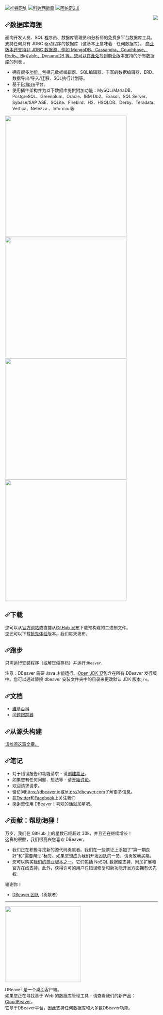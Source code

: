 <div class="Box-sc-g0xbh4-0 bJMeLZ js-snippet-clipboard-copy-unpositioned" data-hpc="true"><article class="markdown-body entry-content container-lg" itemprop="text"><p dir="auto"><a href="https://twitter.com/dbeaver_news" rel="nofollow"><img src="https://camo.githubusercontent.com/b70463ff01e6ae39a114237bf0c68119b0c263cb02ac9221eca9f8a4c1c6066f/68747470733a2f2f696d672e736869656c64732e696f2f747769747465722f75726c2f68747470732f747769747465722e636f6d2f646265617665725f6e6577732e7376673f7374796c653d736f6369616c266c6162656c3d466f6c6c6f77253230253430646265617665725f6e657773" alt="推特网址" data-canonical-src="https://img.shields.io/twitter/url/https/twitter.com/dbeaver_news.svg?style=social&amp;label=Follow%20%40dbeaver_news" style="max-width: 100%;"></a>
<a href="https://app.codacy.com/gh/dbeaver/dbeaver/dashboard?utm_source=gh&amp;utm_medium=referral&amp;utm_content=&amp;utm_campaign=Badge_grade" rel="nofollow"><img src="https://camo.githubusercontent.com/d05355599ca92620d1db7ad405e5ea2fe3660e07eec3b546457157219c564880/68747470733a2f2f6170702e636f646163792e636f6d2f70726f6a6563742f62616467652f47726164652f6661306262396366356139303463376438373432346638663633353162613932" alt="科达西徽章" data-canonical-src="https://app.codacy.com/project/badge/Grade/fa0bb9cf5a904c7d87424f8f6351ba92" style="max-width: 100%;"></a>
<a href="http://www.apache.org/licenses/LICENSE-2.0" rel="nofollow"><img src="https://camo.githubusercontent.com/87187083b393d712bc79c097c68073fbed88ed9864ed0769133bd3d575bfaab7/68747470733a2f2f696d672e736869656c64732e696f2f6769746875622f6c6963656e73652f63726f6e6e2d64652f6a6972612d73796e632e737667" alt="阿帕奇2.0" data-canonical-src="https://img.shields.io/github/license/cronn-de/jira-sync.svg" style="max-width: 100%;"></a></p>
<p dir="auto"><a target="_blank" rel="noopener noreferrer" href="https://github.com/dbeaver/dbeaver/wiki/images/dbeaver-icon-64x64.png"><img src="https://github.com/dbeaver/dbeaver/wiki/images/dbeaver-icon-64x64.png" align="right" style="max-width: 100%;"></a></p>
<h1 tabindex="-1" dir="auto"><a id="user-content-dbeaver" class="anchor" aria-hidden="true" tabindex="-1" href="#dbeaver"><svg class="octicon octicon-link" viewBox="0 0 16 16" version="1.1" width="16" height="16" aria-hidden="true"><path d="m7.775 3.275 1.25-1.25a3.5 3.5 0 1 1 4.95 4.95l-2.5 2.5a3.5 3.5 0 0 1-4.95 0 .751.751 0 0 1 .018-1.042.751.751 0 0 1 1.042-.018 1.998 1.998 0 0 0 2.83 0l2.5-2.5a2.002 2.002 0 0 0-2.83-2.83l-1.25 1.25a.751.751 0 0 1-1.042-.018.751.751 0 0 1-.018-1.042Zm-4.69 9.64a1.998 1.998 0 0 0 2.83 0l1.25-1.25a.751.751 0 0 1 1.042.018.751.751 0 0 1 .018 1.042l-1.25 1.25a3.5 3.5 0 1 1-4.95-4.95l2.5-2.5a3.5 3.5 0 0 1 4.95 0 .751.751 0 0 1-.018 1.042.751.751 0 0 1-1.042.018 1.998 1.998 0 0 0-2.83 0l-2.5 2.5a1.998 1.998 0 0 0 0 2.83Z"></path></svg></a><font style="vertical-align: inherit;"><font style="vertical-align: inherit;">数据库海狸</font></font></h1>
<p dir="auto"><font style="vertical-align: inherit;"><font style="vertical-align: inherit;">面向开发人员、SQL 程序员、数据库管理员和分析师的免费多平台数据库工具。</font></font><br><font style="vertical-align: inherit;"><font style="vertical-align: inherit;">
支持任何具有 JDBC 驱动程序的数据库（这基本上意味着 - 任何数据库）。
</font></font><a href="https://dbeaver.com/download/" rel="nofollow"><font style="vertical-align: inherit;"><font style="vertical-align: inherit;">商业版本还支持非 JDBC 数据源，例如 MongoDB、Cassandra、Couchbase、Redis、BigTable、DynamoDB 等。您可以</font></font></a><font style="vertical-align: inherit;"></font><a href="https://dbeaver.com/databases/" rel="nofollow"><font style="vertical-align: inherit;"><font style="vertical-align: inherit;">在此处</font></font></a><font style="vertical-align: inherit;"><font style="vertical-align: inherit;">找到商业版本支持的所有数据库的列表
</font><font style="vertical-align: inherit;">。</font></font></p>
<ul dir="auto">
<li><font style="vertical-align: inherit;"><font style="vertical-align: inherit;">拥有很多</font></font><a href="https://github.com/dbeaver/dbeaver/wiki"><font style="vertical-align: inherit;"><font style="vertical-align: inherit;">功能，</font></font></a><font style="vertical-align: inherit;"><font style="vertical-align: inherit;">包括元数据编辑器、SQL编辑器、丰富的数据编辑器、ERD、数据导出/导入/迁移、SQL执行计划等。</font></font></li>
<li><font style="vertical-align: inherit;"><font style="vertical-align: inherit;">基于</font></font><a href="https://wiki.eclipse.org/Rich_Client_Platform" rel="nofollow"><font style="vertical-align: inherit;"><font style="vertical-align: inherit;">Eclipse</font></font></a><font style="vertical-align: inherit;"><font style="vertical-align: inherit;">平台。</font></font></li>
<li><font style="vertical-align: inherit;"><font style="vertical-align: inherit;">使用插件架构并为以下数据库提供附加功能：MySQL/MariaDB、PostgreSQL、Greenplum、Oracle、IBM Db2、Exasol、SQL Server、Sybase/SAP ASE、SQLite、Firebird、H2、HSQLDB、Derby、Teradata、Vertica、Netezza 、Informix 等</font></font></li>
</ul>
<p dir="auto"><a href="https://dbeaver.io/product/dbeaver-ss-mock.png" rel="nofollow"><img src="https://camo.githubusercontent.com/d9e31d7f4fc407d573e90125a3ad077803af3c58088f5e030815d539673128e0/68747470733a2f2f646265617665722e696f2f70726f647563742f646265617665722d73732d6d6f636b2e706e67" width="400" data-canonical-src="https://dbeaver.io/product/dbeaver-ss-mock.png" style="max-width: 100%;"></a>
<a href="https://dbeaver.io/product/dbeaver-ss-erd.png" rel="nofollow"><img src="https://camo.githubusercontent.com/20a96531862d22860a614bbe11363178777717fbb631520f7504f0a2e04df174/68747470733a2f2f646265617665722e696f2f70726f647563742f646265617665722d73732d6572642e706e67" width="400" data-canonical-src="https://dbeaver.io/product/dbeaver-ss-erd.png" style="max-width: 100%;"></a>
<a href="https://dbeaver.io/product/dbeaver-ss-classic-new.png" rel="nofollow"><img src="https://camo.githubusercontent.com/9f4cf34e518eff92c16deb140981014a2b6ed221c1de0440bad4e625de9a6362/68747470733a2f2f646265617665722e696f2f70726f647563742f646265617665722d73732d636c61737369632d6e65772e706e67" width="400" data-canonical-src="https://dbeaver.io/product/dbeaver-ss-classic-new.png" style="max-width: 100%;"></a>
<a href="https://dbeaver.io/product/dbeaver-ss-dark-new.png" rel="nofollow"><img src="https://camo.githubusercontent.com/485a0f57eab1abbc47534e5452890cc8578e1edc74569146051eb27263c57d22/68747470733a2f2f646265617665722e696f2f70726f647563742f646265617665722d73732d6461726b2d6e65772e706e67" width="400" data-canonical-src="https://dbeaver.io/product/dbeaver-ss-dark-new.png" style="max-width: 100%;"></a></p>
<h2 tabindex="-1" dir="auto"><a id="user-content-download" class="anchor" aria-hidden="true" tabindex="-1" href="#download"><svg class="octicon octicon-link" viewBox="0 0 16 16" version="1.1" width="16" height="16" aria-hidden="true"><path d="m7.775 3.275 1.25-1.25a3.5 3.5 0 1 1 4.95 4.95l-2.5 2.5a3.5 3.5 0 0 1-4.95 0 .751.751 0 0 1 .018-1.042.751.751 0 0 1 1.042-.018 1.998 1.998 0 0 0 2.83 0l2.5-2.5a2.002 2.002 0 0 0-2.83-2.83l-1.25 1.25a.751.751 0 0 1-1.042-.018.751.751 0 0 1-.018-1.042Zm-4.69 9.64a1.998 1.998 0 0 0 2.83 0l1.25-1.25a.751.751 0 0 1 1.042.018.751.751 0 0 1 .018 1.042l-1.25 1.25a3.5 3.5 0 1 1-4.95-4.95l2.5-2.5a3.5 3.5 0 0 1 4.95 0 .751.751 0 0 1-.018 1.042.751.751 0 0 1-1.042.018 1.998 1.998 0 0 0-2.83 0l-2.5 2.5a1.998 1.998 0 0 0 0 2.83Z"></path></svg></a><font style="vertical-align: inherit;"><font style="vertical-align: inherit;">下载</font></font></h2>
<p dir="auto"><font style="vertical-align: inherit;"><font style="vertical-align: inherit;">您可以从</font></font><a href="https://dbeaver.io/download" rel="nofollow"><font style="vertical-align: inherit;"><font style="vertical-align: inherit;">官方网站</font></font></a><font style="vertical-align: inherit;"><font style="vertical-align: inherit;">或直接从</font></font><a href="https://github.com/dbeaver/dbeaver/releases"><font style="vertical-align: inherit;"><font style="vertical-align: inherit;">GitHub 发布</font></font></a><font style="vertical-align: inherit;"><font style="vertical-align: inherit;">下载预构建的二进制文件。</font></font><br><font style="vertical-align: inherit;"><font style="vertical-align: inherit;">
您还可以下载</font></font><a href="https://dbeaver.io/files/ea" rel="nofollow"><font style="vertical-align: inherit;"><font style="vertical-align: inherit;">抢先体验</font></font></a><font style="vertical-align: inherit;"><font style="vertical-align: inherit;">版本。</font><font style="vertical-align: inherit;">我们每天发布。</font></font></p>
<h2 tabindex="-1" dir="auto"><a id="user-content-running" class="anchor" aria-hidden="true" tabindex="-1" href="#running"><svg class="octicon octicon-link" viewBox="0 0 16 16" version="1.1" width="16" height="16" aria-hidden="true"><path d="m7.775 3.275 1.25-1.25a3.5 3.5 0 1 1 4.95 4.95l-2.5 2.5a3.5 3.5 0 0 1-4.95 0 .751.751 0 0 1 .018-1.042.751.751 0 0 1 1.042-.018 1.998 1.998 0 0 0 2.83 0l2.5-2.5a2.002 2.002 0 0 0-2.83-2.83l-1.25 1.25a.751.751 0 0 1-1.042-.018.751.751 0 0 1-.018-1.042Zm-4.69 9.64a1.998 1.998 0 0 0 2.83 0l1.25-1.25a.751.751 0 0 1 1.042.018.751.751 0 0 1 .018 1.042l-1.25 1.25a3.5 3.5 0 1 1-4.95-4.95l2.5-2.5a3.5 3.5 0 0 1 4.95 0 .751.751 0 0 1-.018 1.042.751.751 0 0 1-1.042.018 1.998 1.998 0 0 0-2.83 0l-2.5 2.5a1.998 1.998 0 0 0 0 2.83Z"></path></svg></a><font style="vertical-align: inherit;"><font style="vertical-align: inherit;">跑步</font></font></h2>
<p dir="auto"><font style="vertical-align: inherit;"><font style="vertical-align: inherit;">只需运行安装程序（或解压缩存档）并运行</font></font><code>dbeaver</code><font style="vertical-align: inherit;"><font style="vertical-align: inherit;">.</font></font></p>
<p dir="auto"><font style="vertical-align: inherit;"><font style="vertical-align: inherit;">注意：DBeaver 需要 Java 才能运行。</font></font><a href="https://adoptium.net/" rel="nofollow"><font style="vertical-align: inherit;"><font style="vertical-align: inherit;">Open JDK 17</font></font></a><font style="vertical-align: inherit;"><font style="vertical-align: inherit;">包含在所有 DBeaver 发行版中。</font><font style="vertical-align: inherit;">您可以通过替换 dbeaver 安装文件夹中的目录来更改默认 JDK 版本</font></font><code>jre</code><font style="vertical-align: inherit;"><font style="vertical-align: inherit;">。</font></font></p>
<h2 tabindex="-1" dir="auto"><a id="user-content-documentation" class="anchor" aria-hidden="true" tabindex="-1" href="#documentation"><svg class="octicon octicon-link" viewBox="0 0 16 16" version="1.1" width="16" height="16" aria-hidden="true"><path d="m7.775 3.275 1.25-1.25a3.5 3.5 0 1 1 4.95 4.95l-2.5 2.5a3.5 3.5 0 0 1-4.95 0 .751.751 0 0 1 .018-1.042.751.751 0 0 1 1.042-.018 1.998 1.998 0 0 0 2.83 0l2.5-2.5a2.002 2.002 0 0 0-2.83-2.83l-1.25 1.25a.751.751 0 0 1-1.042-.018.751.751 0 0 1-.018-1.042Zm-4.69 9.64a1.998 1.998 0 0 0 2.83 0l1.25-1.25a.751.751 0 0 1 1.042.018.751.751 0 0 1 .018 1.042l-1.25 1.25a3.5 3.5 0 1 1-4.95-4.95l2.5-2.5a3.5 3.5 0 0 1 4.95 0 .751.751 0 0 1-.018 1.042.751.751 0 0 1-1.042.018 1.998 1.998 0 0 0-2.83 0l-2.5 2.5a1.998 1.998 0 0 0 0 2.83Z"></path></svg></a><font style="vertical-align: inherit;"><font style="vertical-align: inherit;">文档</font></font></h2>
<ul dir="auto">
<li><a href="https://github.com/dbeaver/dbeaver/wiki"><font style="vertical-align: inherit;"><font style="vertical-align: inherit;">维基百科</font></font></a></li>
<li><a href="https://github.com/dbeaver/dbeaver/issues"><font style="vertical-align: inherit;"><font style="vertical-align: inherit;">问题跟踪器</font></font></a></li>
</ul>
<h2 tabindex="-1" dir="auto"><a id="user-content-build-from-sources" class="anchor" aria-hidden="true" tabindex="-1" href="#build-from-sources"><svg class="octicon octicon-link" viewBox="0 0 16 16" version="1.1" width="16" height="16" aria-hidden="true"><path d="m7.775 3.275 1.25-1.25a3.5 3.5 0 1 1 4.95 4.95l-2.5 2.5a3.5 3.5 0 0 1-4.95 0 .751.751 0 0 1 .018-1.042.751.751 0 0 1 1.042-.018 1.998 1.998 0 0 0 2.83 0l2.5-2.5a2.002 2.002 0 0 0-2.83-2.83l-1.25 1.25a.751.751 0 0 1-1.042-.018.751.751 0 0 1-.018-1.042Zm-4.69 9.64a1.998 1.998 0 0 0 2.83 0l1.25-1.25a.751.751 0 0 1 1.042.018.751.751 0 0 1 .018 1.042l-1.25 1.25a3.5 3.5 0 1 1-4.95-4.95l2.5-2.5a3.5 3.5 0 0 1 4.95 0 .751.751 0 0 1-.018 1.042.751.751 0 0 1-1.042.018 1.998 1.998 0 0 0-2.83 0l-2.5 2.5a1.998 1.998 0 0 0 0 2.83Z"></path></svg></a><font style="vertical-align: inherit;"><font style="vertical-align: inherit;">从源头构建</font></font></h2>
<p dir="auto"><a href="https://github.com/dbeaver/dbeaver/wiki/Build-from-sources"><font style="vertical-align: inherit;"><font style="vertical-align: inherit;">请参阅这篇文章。</font></font></a></p>
<h2 tabindex="-1" dir="auto"><a id="user-content-notes" class="anchor" aria-hidden="true" tabindex="-1" href="#notes"><svg class="octicon octicon-link" viewBox="0 0 16 16" version="1.1" width="16" height="16" aria-hidden="true"><path d="m7.775 3.275 1.25-1.25a3.5 3.5 0 1 1 4.95 4.95l-2.5 2.5a3.5 3.5 0 0 1-4.95 0 .751.751 0 0 1 .018-1.042.751.751 0 0 1 1.042-.018 1.998 1.998 0 0 0 2.83 0l2.5-2.5a2.002 2.002 0 0 0-2.83-2.83l-1.25 1.25a.751.751 0 0 1-1.042-.018.751.751 0 0 1-.018-1.042Zm-4.69 9.64a1.998 1.998 0 0 0 2.83 0l1.25-1.25a.751.751 0 0 1 1.042.018.751.751 0 0 1 .018 1.042l-1.25 1.25a3.5 3.5 0 1 1-4.95-4.95l2.5-2.5a3.5 3.5 0 0 1 4.95 0 .751.751 0 0 1-.018 1.042.751.751 0 0 1-1.042.018 1.998 1.998 0 0 0-2.83 0l-2.5 2.5a1.998 1.998 0 0 0 0 2.83Z"></path></svg></a><font style="vertical-align: inherit;"><font style="vertical-align: inherit;">笔记</font></font></h2>
<ul dir="auto">
<li><font style="vertical-align: inherit;"><font style="vertical-align: inherit;">对于错误报告和功能请求 - 请</font></font><a href="https://github.com/dbeaver/dbeaver/issues"><font style="vertical-align: inherit;"><font style="vertical-align: inherit;">创建票证</font></font></a><font style="vertical-align: inherit;"><font style="vertical-align: inherit;">。</font></font></li>
<li><font style="vertical-align: inherit;"><font style="vertical-align: inherit;">如果您有任何问题、想法等 - 请</font></font><a href="https://github.com/dbeaver/dbeaver/discussions"><font style="vertical-align: inherit;"><font style="vertical-align: inherit;">开始讨论</font></font></a><font style="vertical-align: inherit;"><font style="vertical-align: inherit;">。</font></font></li>
<li><font style="vertical-align: inherit;"><font style="vertical-align: inherit;">欢迎请求请求。</font></font></li>
<li><font style="vertical-align: inherit;"><font style="vertical-align: inherit;">请访问</font></font><a href="https://dbeaver.io" rel="nofollow"><font style="vertical-align: inherit;"><font style="vertical-align: inherit;">https://dbeaver.io</font></font></a><font style="vertical-align: inherit;"><font style="vertical-align: inherit;">或</font></font><a href="https://dbeaver.com" rel="nofollow"><font style="vertical-align: inherit;"><font style="vertical-align: inherit;">https://dbeaver.com</font></font></a><font style="vertical-align: inherit;"><font style="vertical-align: inherit;">了解更多信息。</font></font></li>
<li><font style="vertical-align: inherit;"></font><a href="https://twitter.com/dbeaver_news/" rel="nofollow"><font style="vertical-align: inherit;"><font style="vertical-align: inherit;">在Twitter</font></font></a><font style="vertical-align: inherit;"><font style="vertical-align: inherit;">和</font><a href="https://www.facebook.com/DBeaverCorporation" rel="nofollow"><font style="vertical-align: inherit;">Facebook</font></a><font style="vertical-align: inherit;">上关注我们</font></font><a href="https://www.facebook.com/DBeaverCorporation" rel="nofollow"><font style="vertical-align: inherit;"></font></a></li>
<li><font style="vertical-align: inherit;"><font style="vertical-align: inherit;">感谢您使用 DBeaver！</font><font style="vertical-align: inherit;">喜欢的话就加星吧。</font></font></li>
</ul>
<h2 tabindex="-1" dir="auto"><a id="user-content-contribution-help-the-beaver" class="anchor" aria-hidden="true" tabindex="-1" href="#contribution-help-the-beaver"><svg class="octicon octicon-link" viewBox="0 0 16 16" version="1.1" width="16" height="16" aria-hidden="true"><path d="m7.775 3.275 1.25-1.25a3.5 3.5 0 1 1 4.95 4.95l-2.5 2.5a3.5 3.5 0 0 1-4.95 0 .751.751 0 0 1 .018-1.042.751.751 0 0 1 1.042-.018 1.998 1.998 0 0 0 2.83 0l2.5-2.5a2.002 2.002 0 0 0-2.83-2.83l-1.25 1.25a.751.751 0 0 1-1.042-.018.751.751 0 0 1-.018-1.042Zm-4.69 9.64a1.998 1.998 0 0 0 2.83 0l1.25-1.25a.751.751 0 0 1 1.042.018.751.751 0 0 1 .018 1.042l-1.25 1.25a3.5 3.5 0 1 1-4.95-4.95l2.5-2.5a3.5 3.5 0 0 1 4.95 0 .751.751 0 0 1-.018 1.042.751.751 0 0 1-1.042.018 1.998 1.998 0 0 0-2.83 0l-2.5 2.5a1.998 1.998 0 0 0 0 2.83Z"></path></svg></a><font style="vertical-align: inherit;"><font style="vertical-align: inherit;">贡献：帮助海狸！</font></font></h2>
<p dir="auto"><font style="vertical-align: inherit;"><font style="vertical-align: inherit;">万岁，我们在 GitHub 上的星数已经超过 30k，并且还在继续增长！</font></font><br><font style="vertical-align: inherit;"><font style="vertical-align: inherit;">
这真的很酷，我们很高兴您喜欢 DBeaver。</font></font></p>
<ul dir="auto">
<li><font style="vertical-align: inherit;"><font style="vertical-align: inherit;">我们正在积极寻找新的源代码贡献者。</font><font style="vertical-align: inherit;">我们在一些票证上添加了“第一期良好”和“需要帮助”标签。</font><font style="vertical-align: inherit;">如果您想成为我们开发团队的一员，请勇敢地买票。</font></font></li>
<li><font style="vertical-align: inherit;"><font style="vertical-align: inherit;">您可以购买</font></font><a href="https://dbeaver.com/buy/" rel="nofollow"><font style="vertical-align: inherit;"><font style="vertical-align: inherit;">我们的商业版本之一</font></font></a><font style="vertical-align: inherit;"><font style="vertical-align: inherit;">。</font><font style="vertical-align: inherit;">它们包括 NoSQL 数据库支持、附加扩展和官方在线支持。</font><font style="vertical-align: inherit;">此外，获得许可的用户在错误修复和新功能开发方面拥有优先权。</font></font></li>
</ul>
<p dir="auto"><font style="vertical-align: inherit;"><font style="vertical-align: inherit;">谢谢你！</font></font></p>
<ul dir="auto">
<li><a href="https://github.com/dbeaver/dbeaver/graphs/contributors"><font style="vertical-align: inherit;"><font style="vertical-align: inherit;">DBeaver 团队</font></font></a><font style="vertical-align: inherit;"><font style="vertical-align: inherit;">（贡献者）</font></font></li>
</ul>
<hr>
<p dir="auto"><a href="https://github.com/dbeaver/cloudbeaver/"><img src="https://github.com/dbeaver/cloudbeaver/wiki/images/cloudbeaver-logo.png" width="250" style="max-width: 100%;"></a></p>
<p dir="auto"><font style="vertical-align: inherit;"><font style="vertical-align: inherit;">DBeaver 是一个桌面客户端。</font></font><br><font style="vertical-align: inherit;"><font style="vertical-align: inherit;">
如果您正在寻找基于 Web 的数据库管理工具 - 请查看我们的新产品：</font></font><a href="https://cloudbeaver.io/" rel="nofollow"><font style="vertical-align: inherit;"><font style="vertical-align: inherit;">CloudBeaver</font></font></a><font style="vertical-align: inherit;"><font style="vertical-align: inherit;">。</font></font><br><font style="vertical-align: inherit;"><font style="vertical-align: inherit;">
它基于DBeaver平台，因此支持任何数据库和大多数DBeaver功能。</font></font></p>
</article></div>
